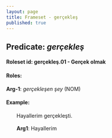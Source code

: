 ```yaml
---
layout: page
title: Frameset - gerçekleş
published: true
---
```

<h2>Predicate: <i>gerçekleş</i></h2>
<h4>Roleset id: gerçekleş.01 - Gerçek olmak<br>
<h4>Roles:</h4>
<b>Arg-1</b>: <i>gerçekleşen şey</i>  (NOM) <br>
<h4>Example:</h4>
&emsp;&emsp;Hayallerim gerçekleşti.<br><br>
&emsp;&emsp;<b>Arg1</b>:  Hayallerim<br>

